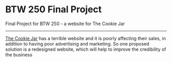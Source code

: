 # BTW 250 Final Project
Final Project for BTW 250 - a website for The Cookie Jar

----

[The Cookie Jar](http://www.thecookiejar61820.com/) has a terrible website and it is poorly affecting their sales, in addition to having poor advertising and marketing. So one proposed solution is a redesigned website, which will help to improve the credibility of the business
